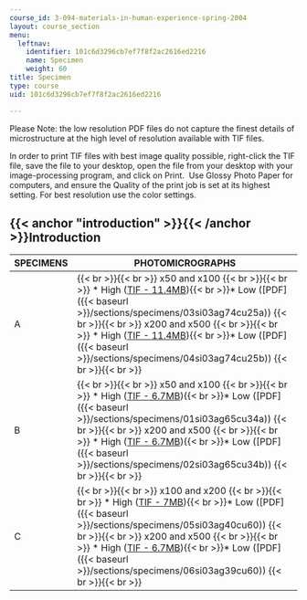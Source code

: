 ```yaml
---
course_id: 3-094-materials-in-human-experience-spring-2004
layout: course_section
menu:
  leftnav:
    identifier: 101c6d3296cb7ef7f8f2ac2616ed2216
    name: Specimen
    weight: 60
title: Specimen
type: course
uid: 101c6d3296cb7ef7f8f2ac2616ed2216

---
```


Please Note: the low resolution PDF files do not capture the finest details of microstructure at the high level of resolution available with TIF files.

In order to print TIF files with best image quality possible, right-click the TIF file, save the file to your desktop, open the file from your desktop with your image-processing program, and click on Print.  Use Glossy Photo Paper for computers, and ensure the Quality of the print job is set at its highest setting. For best resolution use the color settings.

{{< anchor "introduction" >}}{{< /anchor >}}Introduction
--------------------------------------------------------

| SPECIMENS | PHOTOMICROGRAPHS |
| --- | --- |
| A |  {{< br >}}{{< br >}} x50 and x100 {{< br >}}{{< br >}} *   High ([TIF - 11.4MB](/coursemedia/3-094-materials-in-human-experience-spring-2004/bdaf20914bb92eba20cc164f1debb520_03SI03Ag74Cu25a.tif)){{< br >}}*   Low ([PDF]({{< baseurl >}}/sections/specimens/03si03ag74cu25a)) {{< br >}}{{< br >}} x200 and x500 {{< br >}}{{< br >}} *   High ([TIF - 11.4MB](/coursemedia/3-094-materials-in-human-experience-spring-2004/f160fd5cb202fa4993a0cbe1c4aa1adf_04SI03Ag74Cu25b.tif)){{< br >}}*   Low ([PDF]({{< baseurl >}}/sections/specimens/04si03ag74cu25b)) {{< br >}}{{< br >}}  |
| B |  {{< br >}}{{< br >}} x50 and x100 {{< br >}}{{< br >}} *   High ([TIF - 6.7MB](/coursemedia/3-094-materials-in-human-experience-spring-2004/098df32158f92b913607d6c29c80081b_01SI03Ag65Cu34a.tif)){{< br >}}*   Low ([PDF]({{< baseurl >}}/sections/specimens/01si03ag65cu34a)) {{< br >}}{{< br >}} x200 and x500 {{< br >}}{{< br >}} *   High ([TIF - 6.7MB](/coursemedia/3-094-materials-in-human-experience-spring-2004/ab6f84b876cfa42f443f49e349ed7018_02SI03Ag65Cu34b.tif)){{< br >}}*   Low ([PDF]({{< baseurl >}}/sections/specimens/02si03ag65cu34b)) {{< br >}}{{< br >}}  |
| C |  {{< br >}}{{< br >}} x100 and x200 {{< br >}}{{< br >}} *   High ([TIF - 7MB](/coursemedia/3-094-materials-in-human-experience-spring-2004/403c2c79e953aa58bb17928722825f22_05SI03Ag40Cu60.tif)){{< br >}}*   Low ([PDF]({{< baseurl >}}/sections/specimens/05si03ag40cu60)) {{< br >}}{{< br >}} x200 and x500 {{< br >}}{{< br >}} *   High ([TIF - 6.7MB](/coursemedia/3-094-materials-in-human-experience-spring-2004/803fe3287b91462ab2d52d17ab93bf76_06SI03Ag39Cu60.tif)){{< br >}}*   Low ([PDF]({{< baseurl >}}/sections/specimens/06si03ag39cu60)) {{< br >}}{{< br >}}